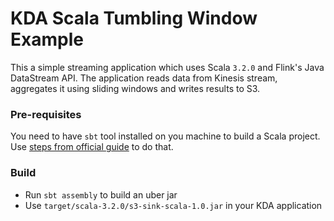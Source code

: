 # KDA Scala Tumbling Window Example
This a simple streaming application which uses Scala `3.2.0` and Flink's Java DataStream API.
The application reads data from Kinesis stream, aggregates it using sliding windows and writes results to S3.

### Pre-requisites
You need to have `sbt` tool installed on you machine to build a Scala project. Use [steps from official guide](https://www.scala-sbt.org/download.html) to do that.

### Build
- Run `sbt assembly` to build an uber jar 
- Use `target/scala-3.2.0/s3-sink-scala-1.0.jar` in your KDA application